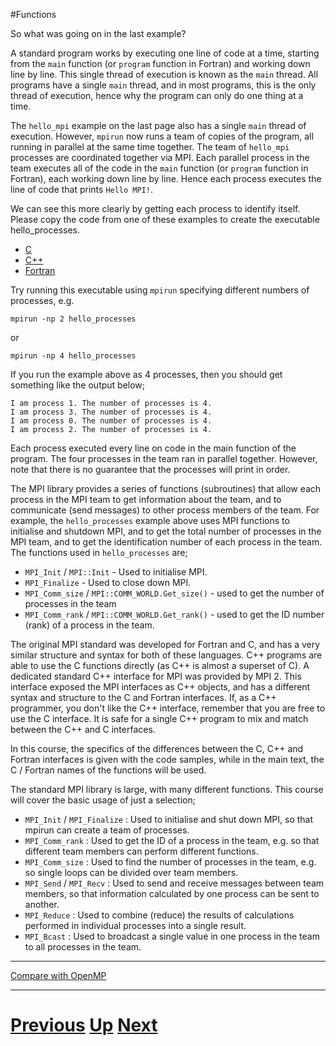 #Functions

So what was going on in the last example?

A standard program works by executing one line of code at a time, starting 
from the `main` function (or `program` function in Fortran) and working 
down line by line. This single thread of execution is known as the `main` thread. 
All programs have a single `main` thread, and in most programs, this is the 
only thread of execution, hence why the program can only do one thing at a time.

The `hello_mpi` example on the last page also has a single `main` thread of 
execution. However, `mpirun` now runs a team of copies of the program, all 
running in parallel at the same time together. The team of `hello_mpi` processes 
are coordinated together via MPI. Each parallel process in the team executes 
all of the code in the `main` function (or `program` function in Fortran), 
each working down line by line. Hence each process executes the line of 
code that prints `Hello MPI!`.

We can see this more clearly by getting each process to identify itself. 
Please copy the code from one of these examples to create the executable hello_processes.

* [C](functions_c.md)
* [C++](functions_cpp.md)
* [Fortran](functions_f77.md)

Try running this executable using `mpirun` specifying different numbers of processes, e.g.

    mpirun -np 2 hello_processes

or

    mpirun -np 4 hello_processes

If you run the example above as 4 processes, then you should get something like the output below;

````
I am process 1. The number of processes is 4.
I am process 3. The number of processes is 4.
I am process 0. The number of processes is 4.
I am process 2. The number of processes is 4.
````

Each process executed every line on code in the main function of the program. 
The four processes in the team ran in parallel together. However, note that 
there is no guarantee that the processes will print in order.

The MPI library provides a series of functions (subroutines) that allow each 
process in the MPI team to get information about the team, and to 
communicate (send messages) to other process members of the team. For example, 
the `hello_processes` example above uses MPI functions to initialise and 
shutdown MPI, and to get the total number of processes in the MPI team, 
and to get the identification number of each process in the team. 
The functions used in `hello_processes` are;

* `MPI_Init` / `MPI::Init` - Used to initialise MPI.
* `MPI_Finalize` - Used to close down MPI.
* `MPI_Comm_size` / `MPI::COMM_WORLD.Get_size()` - used to get the number of processes in the team
* `MPI_Comm_rank` / `MPI::COMM_WORLD.Get_rank()` - used to get the ID number (rank) of a process in the team.

The original MPI standard was developed for Fortran and C, and has a very similar 
structure and syntax for both of these languages. C++ programs are able to use the 
C functions directly (as C++ is almost a superset of C). A dedicated standard 
C++ interface for MPI was provided by MPI 2. This interface exposed the MPI interfaces 
as C++ objects, and has a different syntax and structure to the C and Fortran interfaces. 
If, as a C++ programmer, you don't like the C++ interface, remember that you are 
free to use the C interface. It is safe for a single C++ program to mix and match 
between the C++ and C interfaces.

In this course, the specifics of the differences between the C, C++ and Fortran 
interfaces is given with the code samples, while in the main text, 
the C / Fortran names of the functions will be used.

The standard MPI library is large, with many different functions. This course will 
cover the basic usage of just a selection;

* `MPI_Init` / `MPI_Finalize` : Used to initialise and shut down MPI, so that mpirun can create a team of processes.
* `MPI_Comm_rank` : Used to get the ID of a process in the team, e.g. so that different team members can perform different functions.
* `MPI_Comm_size` : Used to find the number of processes in the team, e.g. so single loops can be divided over team members.
* `MPI_Send` / `MPI_Recv` : Used to send and receive messages between team members, so that information calculated by one process can be sent to another.
* `MPI_Reduce` : Used to combine (reduce) the results of calculations performed in individual processes into a single result.
* `MPI_Bcast` : Used to broadcast a single value in one process in the team to all processes in the team.

***

[Compare with OpenMP](../beginning_openmp/directives.md)

***

# [Previous](basics.md) [Up](README.md) [Next](sections.md)


